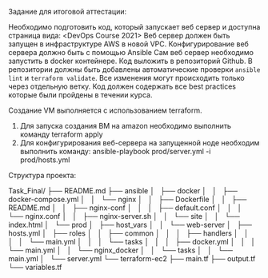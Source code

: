 Задание для итоговой аттестации:

Необходимо подготовить код, который запускает веб сервер и доступна страница вида:
<DevOps Course 2021>
Веб сервер должен быть запущен в инфраструктуре AWS в новой VPC.
Конфигурирование веб сервера должно быть с помощью Ansible
Сам веб сервер необходимо запустить в docker контейнере.
Код выложить в репозиторий Github. В репозитории должны быть добавлены автоматические проверки `ansible lint` и `terraform validate`. Все изменения могут происходить только через отдельную ветку.
Код должен содержать все best practices которые были пройдены в течении курса.


Создание VM выполняется с использованием terraform.
1. Для запуска создания ВМ на amazon необходимо выполнить команду terraform apply
2. Для конфигурирования веб-сервера на запущенной ноде необходим выполнить команду:
   ansible-playbook prod/server.yml -i prod/hosts.yml

Структура проекта:

Task_Final/
├── README.md
├── ansible
│   ├── docker
│   │   ├── docker-compose.yml
│   │   └── nginx
│   │       ├── Dockerfile
│   │       ├── README.md
│   │       ├── nginx-conf
│   │       │   ├── default.conf
│   │       │   └── nginx.conf
│   │       ├── nginx-server.sh
│   │       └── site
│   │           └── index.html
│   └── prod
│       ├── host_vars
│       │   └── web-server
│       ├── hosts.yml
│       ├── roles
│       │   ├── common
│       │   │   ├── handlers
│       │   │   │   └── main.yml
│       │   │   └── tasks
│       │   │       ├── docker.yml
│       │   │       └── main.yml
│       │   └── nginx_docker
│       │       └── tasks
│       │           └── main.yml
│       └── server.yml
└── terraform-ec2
    ├── main.tf
    ├── output.tf
    └── variables.tf
